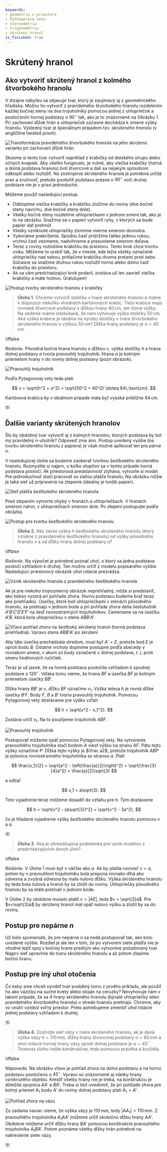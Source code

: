 ```yaml
---
keywords:
- geometria v priestore
- Pythagorova veta
- stereometria
- trigonometria
- skrútený hranol
is_finished: true
---
```


# Skrútený hranol

## Ako vytvoriť skrútený hranol z kolmého štvorbokého hranolu

V dizajne nábytku sa objavuje tvar, ktorý je zaujímavý aj z geometrického hľadiska.
Možno ho vytvoriť z pravidelného štvorbokého hranolu rozdelením
každej bočnej steny na dva trojuholníky pomocou jednej z uhlopriečok
a pootočením hornej podstavy o $90^\circ$ tak, ako je to znázornené na Obrázku 1.
Pri zachovaní dĺžok hrán a uhlopriečok súčasne dochádza k zmene výšky hranolu.
Výsledný tvar je špeciálnym prípadom tzv. *skrúteného hranolu* (v angličtine twisted prism).

![Transformácia pravidelného štvorbokého hranola na jeho skrútenú variantu pri zachovaní dĺžok hrán.](math4y_twisted_prism_postup.png) 

Skúsme si tento tvar vytvoriť napríklad z krabičky od detského sirupu alebo očných kvapiek.
Aby všetko fungovalo, je nutné, aby viečka krabičky (horná a dolná podstava hranolu) boli štvorcové a dali sa nejakým spôsobom odklopiť alebo rozložiť.
Na zostrojenie skrúteného hranola je potrebná určitá prax a zručnosť, pretože pootočiť podstavu presne o $90^\circ$ voči druhej podstave nie je v praxi jednoduché.

Môžeme použiť nasledujúci postup.

* Odklopíme viečka krabičky a krabičku zložíme do roviny (dve bočné steny navrchu, dve bočné steny dole).
* Všetky bočné steny rozdelíme uhlopriečkami v jednom smere tak, ako je to na obrázku. Snažíme sa v papieri vytvoriť ryhy, v ktorých sa bude papier dať prehnúť.
* Všetky vzniknuté uhlopriečky zlomíme mierne smerom dovnútra.
* Vykonáme prekríženie. Spodnú časť pridržíme ľahko jednou rukou,
vrchnú časť vezmeme, nadvihneme a presunieme smerom doľava.
* Teraz z roviny rozložíme krabičku do priestoru. Tento krok chce trochu cviku. Môžeme to urobiť tak, že v mieste, kde ležia všetky označené uhlopriečky nad sebou, pritlačíme krabičku dvoma prstami proti sebe.
Súčasne sa snažíme druhou rukou rozložiť hornú alebo dolnú časť krabičky do priestoru.
* Ak sa vám predchádzajúci krok podaril, zostáva už len zavrieť viečka krabičky a máte hotovo. Gratulujem!

![Postup tvorby skrúteného hranolu z krabičky](twisted_prism_fotky2.jpg)   

> **Úloha 1.** Chceme vytvoriť stoličku v tvare skrúteného hranolu
> a máme k dispozícii niekoľko vhodných kartónových krabíc.
> Tieto krabice majú rovnaké štvorcové podstavy s dĺžkou hrany $40\,\text{cm}$, ale rôzne výšky.
> Na sedenie máme odskúšané, že nám vyhovuje výška stoličky $50\,\text{cm}$.
> Aká výška krabice je ideálna na výrobu stoličky v tvare
> štvorbokého skrúteného hranolu s výškou $50\,\text{cm}$?
> Dĺžka hrany podstavy je $a=40\,\text{cm}$.

\iffalse

*Riešenie.* Pôvodná bočná hrana hranolu s dĺžkou $v$, 
výška stoličky $h$ a hrana dolnej podstavy $a$ tvoria pravouhlý trojuholník.
Hrana $a$ je kolmým priemetom hrany $v$ do roviny dolnej podstavy (pozri obrázok).

![Pravouhlý trojuholník](math4y_twisted_prism_priklad_1.png)

Podľa Pytagorovej vety teda platí 

$$
v = \sqrt{h^2 + a^2} = \sqrt{50^2 + 40^2} \doteq 64\,\text{cm}. 
$$ 

Kartónová krabica by v ideálnom prípade mala byť vysoká približne $64\,\text{cm}$.

\fi

## Ďalšie varianty skrútených hranolov

Šlo by obdobný tvar vytvoriť aj z kolmých hranolov,
ktorých podstava by bol iný pravidelný $n$-uholník?
Odpoveď znie áno. Postup uvedený vyššie (na tvorbu skrúteného hranolu z papiera) je však možné aplikovať len pre párne $n$.

V nasledujúcej úlohe sa budeme zaoberať tvorbou šesťbokého skrúteného hranolu.
Rozmyslite si najprv, o koľko stupňov sa v tomto prípade horná podstava pootočí.
Ak priestorová predstavivosť zlyháva, vytvorte si model.
Pre jednoduchosť stačí pracovať so sieťou plášťa hranolu.
Na obrázku nižšie je taká sieť už pripravená na zlepenie (ideálny je tvrdší papier).

![Sieť plášťa šesťbokého skrúteného hranola](twisted_prism_6_sit.png)

Pred zlepením vytvorte ohyby v hranách a uhlopriečkach.
V hranách smerom nahor, v uhlopriečkach smerom dole.
Po zlepení postupujte podľa obrázka.

![Postup pre tvorbu šesťbokého skrúteného hranolu](twisted_prism_postup.png)

> **Úloha 2.** 
Ako závisí výška $h$ šesťbokého skrúteného hranolu
> (ktorý vznikne z pravidelného šesťbokého hranolu) od výšky pôvodného
> hranolu $v$ a od dĺžky hrany dolnej podstavy $a$?

\iffalse

*Riešenie.* Na výpočet je potrebné poznať uhol, o ktorý sa jedna podstava
pootočí vzhľadom k druhej. Ten možno určiť z modelu popísaného vyššie.
Nasledujúci priestorový obrázok uhol rotácie prezrádza.

![Vznik skrúteného hranola z pravidelného šestibokého hranola](twisted_prism_6.png)

Ak je pre niekoho trojrozmerný obrázok neprehľadný,
môže si predstaviť, ako teleso vyzerá pri pohľade zhora.
Hornú podstavu budeme brať teraz ako priehľadnú.
Úsečky, ktoré boli uhlopriečkami v stenách pôvodného hranolu,
sa pretínajú v jednom bode a pri pohľade zhora delia šesťuholník 
$A'B'C'D'E'F'$ na šesť rovnostranných trojuholníkov.
Zameriame sa na úsečku $A'B$, ktorá bola uhlopriečkou v stene $ABB'A'$. 

![Vľavo pohľad zhora na šesťboký skrútený hranol (horná podstava priehľadná). Vpravo stena $ABB'A'$ po skrútení](twisted_prism_6_shora.png)

Aby táto úsečka prechádzala stredom,
musí byť $A'=E$, pretože bod $E$ je oproti bodu $B$. 
Ostatné vrcholy doplníme postupne podľa abecedy v rovnakom smere,
v akom sú body označené v dolnej podstave, t. j. proti smeru hodinových ručičiek.

Teraz je už jasné, že sa horná podstava pootočila vzhľadom k spodnej podstave o $120^\circ$.
Vďaka tomu vieme, že hrana $BF$ 
a úsečka $BF$ je kolmým priemetom úsečky $BB'$.

Dĺžka hrany $BB'$ je $v$, dĺžku $BF$ označme $v_1$. 
Výška telesa $h$ je rovná dĺžke úsečky $B'F$.
Body $F$, $B$ a $B'$  tvoria pravouhlý trojuholník.
Pomocou Pytagorovej vety dostávame pre výšku vzťah

$$
h = \sqrt{v^2 - v_1^2}.
$$

Zostáva určiť $v_1$. Na to použijeme trojuholník $ABF$. 

![Pravouhlý trojúholník](twisted_prism_6_vypocet.png)

Postupovať môžeme opäť pomocou Pytagorovej vety. Na vytvorenie
pravouhlého trojuholníka stačí bodom $A$ viesť výšku na stranu $AF$.
Pätu tejto výšky označíme $P$. Dĺžka tejto výšky je $\frac a2$, 
pretože trojuholník $ABP$ je polovica rovnostranného trojuholníka so stranou $a$. 
Platí

$$
\frac{v_1}{2} = \sqrt{a^2 - \left(\frac{a}{2}\right)^2} = \sqrt{\frac{3}{4}a^2} = \frac{a}{2}\sqrt{3}
$$

a odtiaľ

$$
v_1 = a\sqrt{3}.
$$

Toto vyjadrenie teraz môžeme dosadiť do vzťahu pre $h$. Tým dostávame

$$
h = \sqrt{v^2 - (a\sqrt{3})^2} = \sqrt{v^2 - 3a^2},
$$

čo je hľadané vyjadrenie výšky šesťbokého skrúteného hranolu pomocou $v$ a $a$.

\fi

> **Úloha 3.** Aká je obmedzujúca podmienka pre vznik modelov z predchádzajúcich dvoch úloh?

\iffalse

*Riešenie.* V Úlohe 1 musí byť $v$ väčšie ako $a$. Ak by platila rovnosť $v=a$, potom by v pravouhlom trojuholníku bola prepona rovnako dlhá ako odvesna
a zvyšná odvesna by mala nulovú dĺžku.
Výška skrúteného hranolu by teda bola nulová a hranol by sa zložil do roviny.
Uhlopriečky pôvodného hranolu by sa stále pretínali v jednom bode.

V Úlohe 2 by obdobne muselo platiť $v > |AE|$, teda $v > \sqrt{3}a$. 
Pre $v=\sqrt{3}a$ by skrútený hranol mal opäť nulovú výšku a zložil by sa do roviny.

## Postup pre nepárne $n$

Už bolo spomenuté, že pre nepárne $n$ sa nedá postupovať tak, ako bolo uvedené vyššie.
Rozdiel je ale len v tom, že po vytvorení siete plášťa nie je vhodné
lepiť spoj v bočnej hrane predtým ako vytvoríme požadovaný tvar.
Najprv sieť upravíme do tvaru skrúteného hranolu a až potom zlepíme bočnú hranu.


## Postup pre iný uhol otočenia

Čo keby sme chceli vyrobiť tvar podobný tomu z prvého príkladu,
ale použiť ho ako vázičku na suché kvety alebo stojan na ceruzky?
Nevyhovuje nám v takom prípade, že sa 4 hrany skrúteného hranolu (bývalé
uhlopriečky stien pravidelného štvorbokého hranolu) v strede hranolu pretínajú.
Chceme, aby vo vnútri vznikol voľný priestor.
Preto potrebujeme zmenšiť uhol rotácie jednej podstavy vzhľadom k druhej.

\fi

> **Úloha 4.** Zostrojte sieť vázy v tvare skrúteného hranolu, ak je daná výška vázy $h=110\,\text{mm}$,
> dĺžka hrany štvorcovej podstavy $a=65\,\text{mm}$ a uhol rotácie hornej hrany vázy oproti dolnej podstave je $\alpha=45^\circ$.
> Tentoraz úlohu riešte konštrukčne, teda pomocou pravítka a kružidla.

\iffalse

*Nápoveda.* Na obrázku vľavo je pohľad zhora na dolnú podstavu a na hornú podstavu pootočenú o $45^\circ$. 
Vpravo sú znázornené aj všetky hrany vzniknutého objektu.
Kresliť všetky hrany nie je treba, na konštrukciu je dôležitá spojnica $AA'$ a $BA'$. 
Treba si tiež uvedomiť, že pri pohľade zhora pre kolmý priemet $A_1$ bodu $A'$ do roviny dolnej podstavy platí $A_1=A'$.

![Pohľad zhora na vázu](vaza_shora.png)

Zo zadania naviac vieme, že výška vázy je $110\,\text{mm}$, tedy $|AA_1|=110\,\text{mm}$.
Z pravouhlého trojuholníka $A_1AA'$ môžeme určiť skutočnú dĺžku hrany $AA'$.
Obdobne môžeme určiť dĺžku hrany $BA'$ pomocou konštrukcie pravouhlého trojuholníka $A_1BA'$.
Potom poznáme všetky dĺžky hrán potrebné na nakreslenie siete vázy.

\fi
